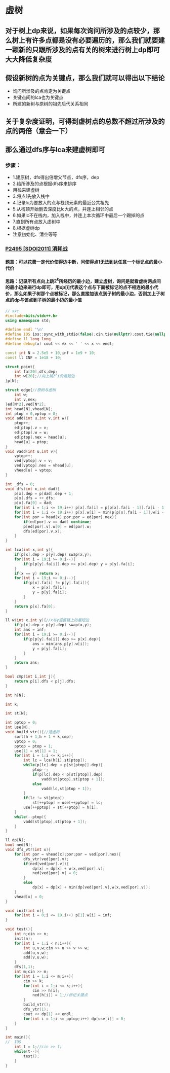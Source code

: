 # 虚树

## 对于树上dp来说，如果每次询问所涉及的点较少，那么树上有许多点都是没有必要遍历的，那么我们就要建一颗新的只跟所涉及的点有关的树来进行树上dp即可大大降低复杂度

## 假设新树的点为关键点，那么我们就可以得出以下结论

* 询问所涉及的点肯定为关键点
* 关键点间的lca也为关键点
* 所建的新树与原树的祖先后代关系相同

## 关于复杂度证明，可得到虚树点的总数不超过所涉及的点的两倍（意会一下）

## 那么通过dfs序与lca来建虚树即可

### 步骤：

* 1.建原树，dfs得出倍增父节点，dfs序，dep
* 2.给所涉及的点根据dfs序来排序
* 用栈来建虚树
* 3.将点1先放入栈中
* 4.记录lc为要放入的点与栈顶元素的最近公共祖先
* 5.从栈顶开始删去深度比lc大的点，并连上相邻的点
* 6.如果lc不在栈内，加入栈中，并连上本次循环中最后一个踢掉的点
* 7.直到所有点放入虚树中
* 8.根据虚树dp
* 注意初始化、清空等等

### [P2495 [SDOI2011] 消耗战](https://www.luogu.com.cn/problem/P2495)

#### 题意：可以花费一定代价使得边中断，问使得点1无法到达任意一个标记点的最小代价

#### 思路：记录所有点向上跳$2^k$所经历的最小边，建立虚树，询问是就看虚树两点间的最小边来进行dp即可，用$dp[i]$代表这个点与下面被标记的点不相连的最小代价，那么如果子树那个点被标记，那么直接加该点到子树的最小边，否则加上子树点的dp与该点到子树的最小边的最小值

```cpp
// xxc
#include<bits/stdc++.h>
using namespace std;

#define endl '\n'
#define IOS ios::sync_with_stdio(false);cin.tie(nullptr);cout.tie(nullptr);
#define ll long long
#define debug(x) cout << #x << ' ' << x << endl;

const int N = 2.5e5 + 10,inf = 1e9 + 10;
const ll INF = 1e18 + 10;

struct point{
	int fa[20],dfs,dep;
	int w[20];//向上跳2^i的最短边
}p[N];

struct edge{//原树与虚树
	int w;
	int v,nex;
}ed[N*2],ved[N*2];
int head[N],vhead[N];
int ptop = 0,vptop = 0;
void add(int u,int v,int w){
	ptop++;
	ed[ptop].v = v;
	ed[ptop].w = w;
	ed[ptop].nex = head[u];
	head[u] = ptop;
}
void vadd(int u,int v){
	vptop++;
	ved[vptop].v = v;
	ved[vptop].nex = vhead[u];
	vhead[u] = vptop;
}

int _dfs = 0;
void dfs(int x,int dad){
	p[x].dep = p[dad].dep + 1;
	p[x].dfs = ++_dfs;
	p[x].fa[0] = dad;
	for(int i = 1;i <= 19;i++) p[x].fa[i] = p[p[x].fa[i - 1]].fa[i - 1];
	for(int i = 1;i <= 19;i++) p[x].w[i] = min(p[p[x].fa[i - 1]].w[i - 1],p[x].w[i - 1]);
	for(int por = head[x];por;por = ed[por].nex){
		if(ed[por].v == dad) continue;
		p[ed[por].v].w[0] = ed[por].w;
		dfs(ed[por].v,x);
	}
}

int lca(int x,int y){
	if(p[x].dep > p[y].dep) swap(x,y);
	for(int i = 19;i >= 0;i--){
		if(p[p[y].fa[i]].dep >= p[x].dep) y = p[y].fa[i];
	}
	if(x == y) return x;
	for(int i = 19;i >= 0;i--){
		if(p[x].fa[i] != p[y].fa[i]){
			x = p[x].fa[i];
			y = p[y].fa[i];
		}
	}
	return p[x].fa[0];
}

ll w(int x,int y){//x与y竖直链上的最短边
	if(p[x].dep > p[y].dep) swap(x,y);
	int ans = inf;
	for(int i = 19;i >= 0;i--){
		if(p[p[y].fa[i]].dep >= p[x].dep){
			ans = min(ans,p[y].w[i]);
			y = p[y].fa[i];
		}
	}
	return ans;
}

bool cmp(int i,int j){
	return p[i].dfs < p[j].dfs;
}

int h[N];

int k;

int st[N];

int pptop = 0;
int use[N];
void build_vtr(){//造虚树
	sort(h + 1,h + 1 + k,cmp);
	vptop = 0;
	pptop = ptop = 1;
	use[1] = st[1] = 1;
	for(int i = 1;i <= k;i++){
		int lc = lca(h[i],st[ptop]);
		while(p[lc].dep < p[st[ptop]].dep){
			ptop--;
			if(p[lc].dep < p[st[ptop]].dep)
				vadd(st[ptop],st[ptop + 1]);
			else
				vadd(lc,st[ptop + 1]);
		}
		if(lc != st[ptop])
			st[++ptop] = use[++pptop] = lc;
		use[++pptop] = st[++ptop] = h[i];
	}
	while(--ptop){
		vadd(st[ptop],st[ptop + 1]);
	}
}

ll dp[N];
bool ned[N];
void dfs_vtr(int x){
	for(int por = vhead[x];por;por = ved[por].nex){
		dfs_vtr(ved[por].v);
		if(ned[ved[por].v]){
			dp[x] = dp[x] + w(x,ved[por].v);
			ned[ved[por].v] = 0;
		}
		else
			dp[x] = dp[x] + min(dp[ved[por].v],w(x,ved[por].v));
	}
	vhead[x] = 0;
}

void init(int n){
	for(int i = 0;i <= 19;i++) p[1].w[i] = inf;
}

void test(){
	int n;cin >> n;
	init(n);
	for(int i = 1;i < n;i++){
		int u,v,w;cin >> u >> v >> w;
		add(u,v,w);
		add(v,u,w);
	}
	dfs(1,1);
	int m;cin >> m;
	for(int i = 1;i <= m;i++){
		cin >> k;
		for(int i = 1;i <= k;i++){
			cin >> h[i];
			ned[h[i]] = 1;//标记关键点
		}
		build_vtr();
		dfs_vtr(1);
		cout << dp[1] << endl;
		for(int i = 1;i <= pptop;i++) dp[use[i]] = 0;
	}
}

int main(){
//	IOS
	int t = 1;//cin >> t;
	while(t--){
		test();
	}
}
```


